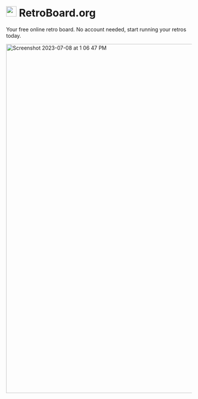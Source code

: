 # <img src="https://github.com/marcellosabino/retroboard-org/assets/104793781/f01aaf4b-1750-4fcf-924d-586d7e6efeb1" width="28" height="28" /> RetroBoard.org
Your free online retro board. No account needed, start running your retros today.

<img width="945" alt="Screenshot 2023-07-08 at 1 06 47 PM" src="https://github.com/marcellosabino/retroboard-org/assets/104793781/636cd1b3-b6ee-4973-aba2-9cc936050521">

